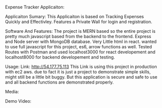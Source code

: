 Expense Tracker Applicaiton:

Applicaiton Sumary: This Applicaiton is based on Tracking Expenses Quickly and Effectivley. Features a Private Wall for login and registration.

Software And Features: The project is MERN based so the entire project is pretty much javascript based from the backend to the frontend. Express and Node server with MongoDB database.
Very Little html in react. wanted to use full javascript for this project, es6, arrow functions as well. Tested Routes with Postman and used localhost3000 for react developement and 
localhost8000 for backend developement and testing.

Usage: Link: http://54.177.75.113 This Link is using this project in production with ec2 aws. due to fact it is just a project to demonstrate simple skills, might still be a little bit buggy. But this application is secure and safe to use and all backend functions are demonstrated properly.

Media:

Demo Video:
